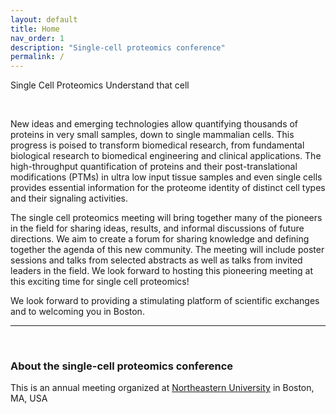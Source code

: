 ```yaml
---
layout: default
title: Home
nav_order: 1
description: "Single-cell proteomics conference"
permalink: /
---
```


<link rel="stylesheet" type="text/css" href="https://web.northeastern.edu/slavovlab/bin/nslavov_index.css">
<script language="javascript" type="text/javascript" src="https://web.northeastern.edu/slavovlab/2018_SCP/scp.js"></script>
<link rel="stylesheet" type="text/css" href="https://web.northeastern.edu/slavovlab/bin/SCP.css">


 <div class="SCP_wrapper" >
	<canvas id="canvas"></canvas>
	<div class="SCP_text-header">
	  <span class="SCP_title" id="Single-Cell-Proteomics-Conference" >Single Cell Proteomics</span>
	  <span class="SCP_subtitle">Understand that cell</span>
	</div>
</div>


&nbsp;


New ideas and emerging technologies allow quantifying thousands of proteins in very small samples, down to single mammalian cells. This progress is poised to transform biomedical research, from fundamental biological research to biomedical engineering and clinical applications. The high-throughput quantification of proteins and their post-translational modifications (PTMs) in ultra low input tissue samples and even single cells provides essential information for the proteome identity of distinct cell types and their signaling activities.

The single cell proteomics meeting will bring together many of the pioneers in the field for sharing ideas, results, and informal discussions of future directions. We aim to create a forum for sharing knowledge and defining together the agenda of this new community. The meeting will include poster sessions and talks from selected abstracts as well as talks from invited leaders in the field. We look forward to hosting this pioneering meeting at this exciting time for single cell proteomics!

We look forward to providing a stimulating platform of scientific exchanges and to welcoming you in Boston.

------------

&nbsp;


### About the single-cell proteomics conference

This is an annual meeting organized at [Northeastern University](https://www.northeastern.edu/) in Boston, MA, USA

